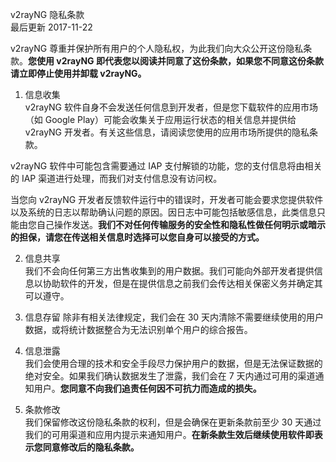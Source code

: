 v2rayNG 隐私条款  
最后更新 2017-11-22  

v2rayNG 尊重并保护所有用户的个人隐私权，为此我们向大众公开这份隐私条款。**您使用 v2rayNG 即代表您以阅读并同意了这份条款，如果您不同意这份条款请立即停止使用并卸载 v2rayNG。**

1. 信息收集  
v2rayNG 软件自身不会发送任何信息到开发者，但是您下载软件的应用市场（如 Google Play）可能会收集关于应用运行状态的相关信息并提供给 v2rayNG 开发者。有关这些信息，请阅读您使用的应用市场所提供的隐私条款。

v2rayNG 软件中可能包含需要通过 IAP 支付解锁的功能，您的支付信息将由相关的 IAP 渠道进行处理，而我们对支付信息没有访问权。

当您向 v2rayNG 开发者反馈软件运行中的错误时，开发者可能会要求您提供软件以及系统的日志以帮助确认问题的原因。因日志中可能包括敏感信息，此类信息只能由您自己操作发送。**我们不对任何传输服务的安全性和隐私性做任何明示或暗示的担保，请您在传送相关信息时选择可以您自身可以接受的方式。**

2. 信息共享  
我们不会向任何第三方出售收集到的用户数据。我们可能向外部开发者提供信息以协助软件的开发，但是在提供信息之前我们会传达相关保密义务并确定其可以遵守。

3. 信息存留
除非有相关法律规定，我们会在 30 天内清除不需要继续使用的用户数据，或将统计数据整合为无法识别单个用户的综合报告。

4. 信息泄露  
我们会使用合理的技术和安全手段尽力保护用户的数据，但是无法保证数据的绝对安全。如果我们确认数据发生了泄露，我们会在 7 天内通过可用的渠道通知用户。**您同意不向我们追责任何因不可抗力而造成的损失。**

5. 条款修改  
我们保留修改这份隐私条款的权利，但是会确保在更新条款前至少 30 天通过我们的可用渠道和应用内提示来通知用户。**在新条款生效后继续使用软件即表示您同意修改后的隐私条款。**
